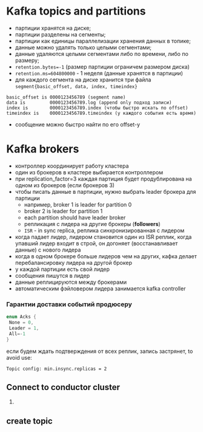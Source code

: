 # Kafka topics and partitions

- партиции хранятся на диске;
- партиции разделены на сегменты;
- партиции как единицы параллелизации хранения данных в топике;
- данные можно удалять только целыми сегментами;
- данные удаляются целыми сегментами либо по времени, либо по размеру;
- `retention.bytes=-1` (размер партиции ограничем размером диска)
- `retention.ms=604800000` - 1 неделя (данные хранятся в партиции)
- для каждого сегмента на диске хранится три файла `segment{basic_offset, data, index, timeindex}`
```
basic_offset is 0000123456789 (segment name)
data is         0000123456789.log (append only подход записи)
index is        0000123456789.index (чтобы быстро искать по offset)
timeindex is    0000123456789.timeindex (у каждого события есть время)
```
- сообщение можно быстро найти по его offset-у

# Kafka brokers
- контроллер координирует работу кластера
- один из брокеров в кластере выбирается контроллером
- при replication_factor=3 каждая партиция будет продублирована на одном из брокеров (если брокеров 3)
- чтобы писать данные в партиции, нужно выбрать leader брокера для партиции
  - например, broker 1 is leader for partition 0
  - broker 2 is leader for partition 1
  - each partition should have leader broker
  - репликация с лидера на другие брокеры (**followers**)
  - `ISR` - in sync replica, реплика синхронизированная с лидером
- когда падает лидер, лидером становится один из ISR реплик, когда упавший лидер входит в строй, он догоняет (восстанавливает данные) с нового лидера
- когда в одном брокере больше лидеров чем на других, кафка делает перебалансировку лидера на другой брокер
- у каждой партиции есть свой лидер
- сообщения пишутся в лидер
- данные реплицируются между брокерами
- автоматическим фэйловером лидера занимается kafka controller

### Гарантии доставки событий продюсеру
```C#
enum Acks {
 None = 0,
 Leader = 1,
 All=-1
}
```
если будем ждать подтверждения от всех реплик, запись застрянет, to avoid use:
```
Topic config: min.insync.replicas = 2
```

## Connect to conductor cluster
1. 

## create topic

```bash

```
